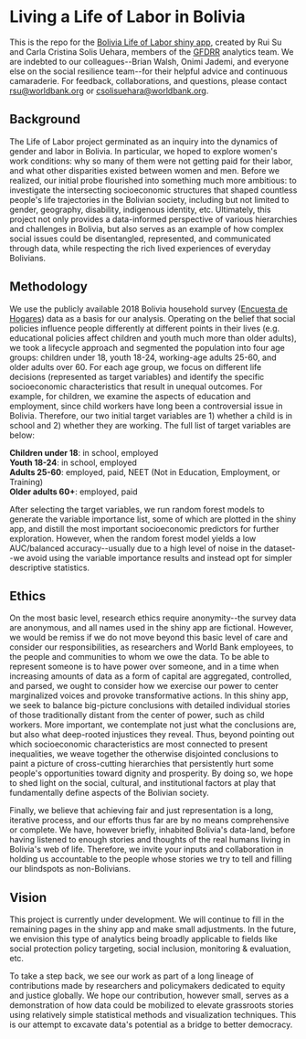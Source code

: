 # Living a Life of Labor in Bolivia

This is the repo for the [Bolivia Life of Labor shiny app](https://rosemarysu.shinyapps.io/bolivia_unpaid_labor/),
created by Rui Su and Carla Cristina Solis Uehara, members of the [GFDRR](https://www.gfdrr.org/en) analytics team.
We are indebted to our colleagues--Brian Walsh, Onimi Jademi, and everyone else on the social resilience team--for their helpful advice and continuous camaraderie.
For feedback, collaborations, and questions, please contact <rsu@worldbank.org> or <csolisuehara@worldbank.org>.

## Background
The Life of Labor project germinated as an inquiry into the dynamics of gender and labor in Bolivia.
In particular, we hoped to explore women's work conditions:
why so many of them were not getting paid for their labor, and what other disparities existed between women and men.
Before we realized, our initial probe flourished into something much more ambitious:
to investigate the intersecting socioeconomic structures that shaped countless people's life trajectories in the Bolivian society,
including but not limited to gender, geography, disability, indigenous identity, etc.
Ultimately, this project not only provides a data-informed perspective of various hierarchies and challenges in Bolivia,
but also serves as an example of how complex social issues could be disentangled, represented, and communicated through data,
while respecting the rich lived experiences of everyday Bolivians.

## Methodology
We use the publicly available 2018 Bolivia household survey ([Encuesta de Hogares](https://www.ine.gob.bo/index.php/publicaciones/encuesta-de-hogares-2016-2018/))
data as a basis for our analysis.
Operating on the belief that social policies influence people differently at different points in their lives
(e.g. educational policies affect children and youth much more than older adults),
we took a lifecycle approach and segmented the population into four age groups:
children under 18, youth 18-24, working-age adults 25-60, and older adults over 60.
For each age group, we focus on different life decisions (represented as target variables) and identify the specific socioeconomic characteristics that result in unequal outcomes.
For example, for children, we examine the aspects of education and employment, since child workers have long been a controversial issue in Bolivia.
Therefore, our two initial target variables are 1) whether a child is in school and 2) whether they are working.
The full list of target variables are below:  

**Children under 18**: in school, employed  
**Youth 18-24**: in school, employed  
**Adults 25-60**: employed, paid, NEET (Not in Education, Employment, or Training)  
**Older adults 60+**: employed, paid  

After selecting the target variables, we run random forest models to generate the variable importance list,
some of which are plotted in the shiny app, and distill the most important socioeconomic predictors for further exploration.
However, when the random forest model yields a low AUC/balanced accuracy--usually due to a high level of noise in the dataset--we
avoid using the variable importance results and instead opt for simpler descriptive statistics.

## Ethics
On the most basic level, research ethics require anonymity--the survey data are anonymous, and all names used in the shiny app are fictional.
However, we would be remiss if we do not move beyond this basic level of care and consider our responsibilities, as researchers and World Bank employees,
to the people and communities to whom we owe the data.
To be able to represent someone is to have power over someone, and in a time when increasing amounts of data as a form of capital
are aggregated, controlled, and parsed, we ought to consider how we exercise our power to center marginalized voices and provoke transformative actions.
In this shiny app, we seek to balance big-picture conclusions with detailed individual stories of those traditionally distant from the center of power,
such as child workers.
More important, we contemplate not just what the conclusions are, but also what deep-rooted injustices they reveal.
Thus, beyond pointing out which socioeconomic characteristics are most connected to present inequalities,
we weave together the otherwise disjointed conclusions to paint a picture of cross-cutting hierarchies that persistently hurt some people's opportunities toward dignity and prosperity.
By doing so, we hope to shed light on the social, cultural, and institutional factors at play that fundamentally define aspects of the Bolivian society.  

Finally, we believe that achieving fair and just representation is a long, iterative process,
and our efforts thus far are by no means comprehensive or complete.
We have, however briefly, inhabited Bolivia's data-land, before having listened to enough stories and thoughts of the real humans living in Bolivia's web of life.
Therefore, we invite your inputs and collaboration in holding us accountable to the people whose stories we try to tell and filling our blindspots as non-Bolivians.

## Vision
This project is currently under development.
We will continue to fill in the remaining pages in the shiny app and make small adjustments.
In the future, we envision this type of analytics being broadly applicable to fields like social protection policy targeting,
social inclusion, monitoring & evaluation, etc.  

To take a step back, we see our work as part of a long lineage of contributions made by researchers and policymakers dedicated to equity and justice globally.
We hope our contribution, however small, serves as a demonstration of how data could be mobilized to elevate grassroots stories
using relatively simple statistical methods and visualization techniques.
This is our attempt to excavate data's potential as a bridge to better democracy.
